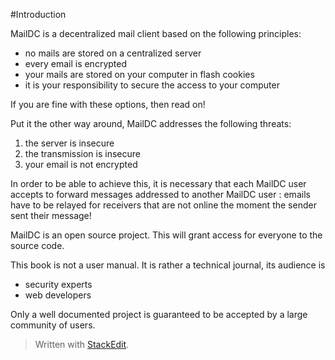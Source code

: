 #Introduction

MailDC is a decentralized mail client based on the following principles:

 *  no mails are stored on a centralized server
 * every email is encrypted
 * your mails are stored on your computer in flash cookies
 * it is your responsibility to secure the access to your computer

If you are fine with these options, then read on!

Put it the other way around, MailDC addresses the following threats:

 1. the server is insecure
 2. the transmission is insecure
 3. your email is not encrypted

In order to be able to achieve this, it is necessary that each MailDC user accepts to forward messages addressed to another MailDC user : emails have to be relayed for receivers that are not online the moment the sender sent their message!

MailDC is an open source project. This will grant access for everyone to the source code. 

This book is not a user manual. It is rather a technical journal, its audience is 

 - security experts
 - web developers

Only a well documented project is guaranteed to be accepted by a large community of users. 

> Written with [StackEdit](https://stackedit.io/).